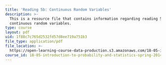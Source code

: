 ```yaml
---
title: 'Reading 5b: Continuous Random Variables'
description: >-
  This is a resource file that contains information regarding reading 5b:
  continuous random variables.
type: course
layout: pdf
uid: 1f88c7c765d2532fd57d8ee719a751b3
file_type: application/pdf
file_location: >-
  https://open-learning-course-data-production.s3.amazonaws.com/18-05-introduction-to-probability-and-statistics-spring-2014/1f88c7c765d2532fd57d8ee719a751b3_MIT18_05S14_Reading5b.pdf
course_id: 18-05-introduction-to-probability-and-statistics-spring-2014
---
```

